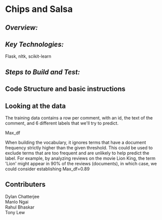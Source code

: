 Chips and Salsa
===================================================
*Overview:*
-----------
<Please describe this product or service including any machine learning models used>

*Key Technologies:*
-------------------
Flask, nltk, scikit-learn

*Steps to Build and Test:*
--------------------------


Code Structure and basic instructions
-------------------------------------

Looking at the data
-------------------

The training data contains a row per comment, with an id, the text of the comment, and 6 different labels that we'll try to predict.


Max_df

When building the vocabulary, it ignores terms that have a document frequency strictly higher than the given threshold. This could be used to exclude terms that are too frequent and are unlikely to help predict the label. For example, by analyzing reviews on the movie Lion King, the term 'Lion' might appear in 90% of the reviews (documents), in which case, we could consider establishing Max_df=0.89

Contributers
------------
Dylan Chatterjee  
Manlo Ngai  
Rahul Bhaskar  
Tony Lew  
